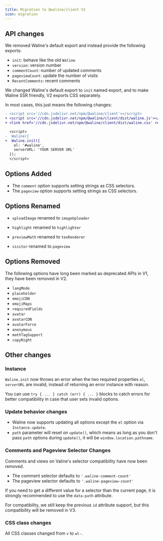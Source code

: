 ```yaml
---
title: Migration to @waline/client V2
icon: migration
---
```


## API changes

We removed Waline's default export and instead provide the following exports:

- `init`: behave like the old `Waline`
- `version`: version number
- `commentCount`: number of updated comments
- `pageviewCount`: update the number of visits
- `RecentComments`: recent comments

We changed Waline's default export to `init` named export, and to make Waline SSR friendly, V2 exports CSS separately.

In most cases, this just means the following changes:

```diff
- <script src='//cdn.jsdelivr.net/npm/@waline/client'></script>
+ <script src='//cdn.jsdelivr.net/npm/@waline/client/dist/waline.js'></script>
+ <link href='//cdn.jsdelivr.net/npm/@waline/client/dist/waline.css' rel='stylesheet' />

  <script>
-  Waline({
+  Waline.init({
    el: '#waline',
    serverURL: 'YOUR SERVER URL'
  });
  </script>
```

## Options Added

- The `comment` option supports setting strings as CSS selectors.
- The `pageview` option supports setting strings as CSS selectors.

## Options Renamed

- `uploadImage` renamed to `imageUploader`

- `highlight` renamed to `highlighter`

- `previewMath` renamed to `texRenderer`

- `visitor` renamed to `pageview`

## Options Removed

The following options have long been marked as deprecated APIs in V1, they have been removed in V2.

- `langMode`
- `placeholder`
- `emojiCDN`
- `emojiMaps`
- `requiredFields`
- `avatar`
- `avatarCDN`
- `avatarForce`
- `anonymous`
- `mathTagSupport`
- `copyRight`

## Other changes

### Instance

`Waline.init` now throws an error when the two required properties `el`, `serverURL` are invalid, instead of returning an error instance with reason.

You can use `try { ... } catch (err) { ... }` blocks to catch errors for better compatibility in case that user sets invalid options.

### Update behavior changes

- Waline now supports updating all options except the `el` option via `Instance.update`.
- `path` parameter will reset on `update()`, which means as long as you don't pass `path` options during `update()`, it will be `window.location.pathname`.

### Comments and Pageview Selector Changes

Comments and views on Valine's selector compatibility have now been removed.

- The comment selector defaults to `'.waline-comment-count'`
- The pageview selector defaults to `'.waline-pageview-count'`

If you need to get a different value for a selector than the current page, it is strongly recommended to use the `data-path` attribute.

For compatibility, we still keep the previous `id` attribute support, but this compatibility will be removed in V3.

### CSS class changes

All CSS classes changed from `v` to `wl-`.
